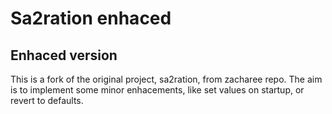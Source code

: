 # Sa2ration enhaced
## Enhaced version
This is a fork of the original project, sa2ration, from zacharee repo. 
The aim is to implement some minor enhacements, like set values on startup, 
or revert to defaults.
